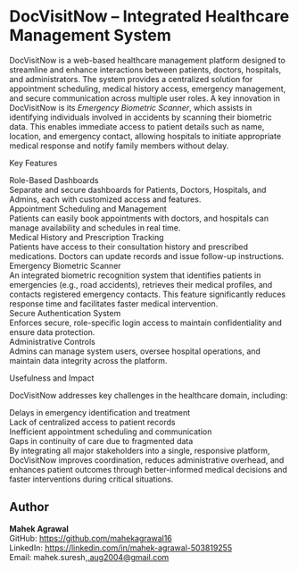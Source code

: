 # DocVisitNow – Integrated Healthcare Management System

DocVisitNow is a web-based healthcare management platform designed to streamline and enhance interactions between patients, doctors, hospitals, and administrators. The system provides a centralized solution for appointment scheduling, medical history access, emergency management, and secure communication across multiple user roles.
A key innovation in DocVisitNow is its *Emergency Biometric Scanner*, which assists in identifying individuals involved in accidents by scanning their biometric data. This enables immediate access to patient details such as name, location, and emergency contact, allowing hospitals to initiate appropriate medical response and notify family members without delay.

Key Features

Role-Based Dashboards     
Separate and secure dashboards for Patients, Doctors, Hospitals, and Admins, each with customized access and features.    
Appointment Scheduling and Management    
Patients can easily book appointments with doctors, and hospitals can manage availability and schedules in real time.    
Medical History and Prescription Tracking    
Patients have access to their consultation history and prescribed medications. Doctors can update records and issue follow-up instructions.     
Emergency Biometric Scanner     
An integrated biometric recognition system that identifies patients in emergencies (e.g., road accidents), retrieves their medical profiles, and contacts registered emergency contacts. This feature significantly reduces response time and facilitates faster medical intervention.     
Secure Authentication System     
Enforces secure, role-specific login access to maintain confidentiality and ensure data protection.   
Administrative Controls   
Admins can manage system users, oversee hospital operations, and maintain data integrity across the platform.   

Usefulness and Impact    

DocVisitNow addresses key challenges in the healthcare domain, including:    

Delays in emergency identification and treatment    
Lack of centralized access to patient records     
Inefficient appointment scheduling and communication    
Gaps in continuity of care due to fragmented data     
By integrating all major stakeholders into a single, responsive platform, DocVisitNow improves coordination, reduces administrative overhead, and enhances patient outcomes through better-informed medical decisions and faster interventions during critical situations.    

## Author

**Mahek Agrawal**     
GitHub: https://github.com/mahekagrawal16      
LinkedIn: https://linkedin.com/in/mahek-agrawal-503819255   
Email: mahek.suresh,.aug2004@gmail.com    
